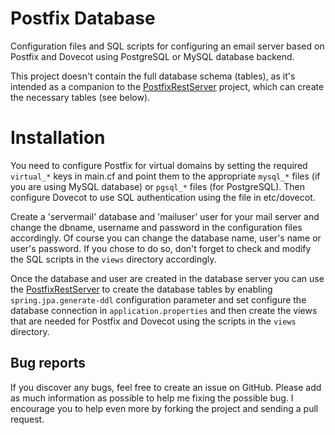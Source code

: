 # Postfix Database

Configuration files and SQL scripts for configuring an email server based on Postfix and Dovecot using PostgreSQL or MySQL database backend.

This project doesn't contain the full database schema (tables), as it's intended as a companion to the [PostfixRestServer](https://github.com/lyubenblagoev/postfix-rest-server) project, which can create the necessary tables (see below).

# Installation

You need to configure Postfix for virtual domains by setting the required `virtual_*` keys in main.cf and point them to the appropriate `mysql_*` files (if you are using MySQL database) or `pgsql_*` files (for PostgreSQL). Then configure Dovecot to use SQL authentication using the file in etc/dovecot.

Create a 'servermail' database and 'mailuser' user for your mail server and change the dbname, username and password in the configuration files accordingly. Of course you can change the database name, user's name or user's password. If you chose to do so, don't forget to check and modify the SQL scripts in the `views` directory accordingly.

Once the database and user are created in the database server you can use the [PostfixRestServer](https://github.com/lyubenblagoev/postfix-rest-server) to create the database tables by enabling `spring.jpa.generate-ddl` configuration parameter and set configure the database connection in `application.properties` and then create the views that are needed for Postfix and Dovecot using the scripts in the `views` directory.

## Bug reports

If you discover any bugs, feel free to create an issue on GitHub. Please add as much information as possible to help me fixing the possible bug. I encourage you to help even more by forking the project and sending a pull request.
